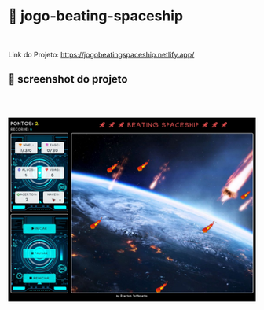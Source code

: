 #  :rocket: jogo-beating-spaceship
<br> <br>
Link do Projeto: https://jogobeatingspaceship.netlify.app/ 
<br>
##  :camera_flash: screenshot do projeto
<br> <br>

![Imagem do projeto](https://raw.githubusercontent.com/Lucianevianagbi/jogo-beating-spaceship/master/essa.jpg)

